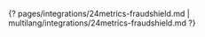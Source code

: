 {? pages/integrations/24metrics-fraudshield.md | multilang/integrations/24metrics-fraudshield.md ?}
